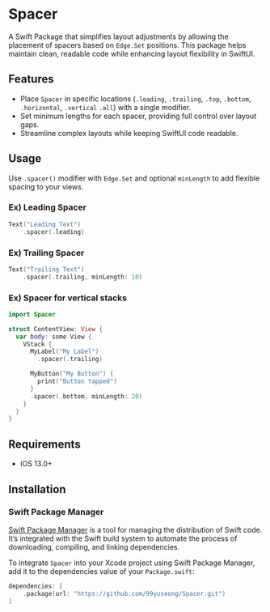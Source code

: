 # Spacer

A Swift Package that simplifies layout adjustments by allowing the placement of spacers based on `Edge.Set` positions. This package helps maintain clean, readable code while enhancing layout flexibility in SwiftUI.

## Features

- Place `Spacer` in specific locations (`.leading`, `.trailing`, `.top`, `.bottom`, `.horizontal`, `.vertical` `.all`) with a single modifier.
- Set minimum lengths for each spacer, providing full control over layout gaps.
- Streamline complex layouts while keeping SwiftUI code readable.

## Usage

Use `.spacer()` modifier with `Edge.Set` and optional `minLength` to add flexible spacing to your views.

### Ex) Leading Spacer

```swift
Text("Leading Text")
    .spacer(.leading)
```

### Ex) Trailing Spacer

```swift
Text("Trailing Text")
    .spacer(.trailing, minLength: 10)
```

### Ex) Spacer for vertical stacks

```swift
import Spacer

struct ContentView: View {
  var body: some View {
    VStack {
      MyLabel("My Label")
        .spacer(.trailing)

      MyButton("My Button") {
        print("Button tapped")
      }
      .spacer(.bottom, minLength: 20)
    }
  }
}
```

## Requirements

- iOS 13.0+

## Installation

### Swift Package Manager

[Swift Package Manager](https://swift.org/package-manager/) is a tool for managing the distribution of Swift code. It’s integrated with the Swift build system to automate the process of downloading, compiling, and linking dependencies.

To integrate `Spacer` into your Xcode project using Swift Package Manager, add it to the dependencies value of your `Package.swift`:

```swift
dependencies: [
    .package(url: "https://github.com/99yuseong/Spacer.git")
]
```
